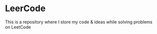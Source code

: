 # LeerCode
This is a repository where I store my code &amp; ideas while solving problems on LeetCode
